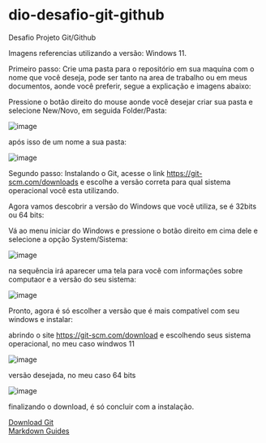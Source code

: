 # <h1>dio-desafio-git-github</h1>
Desafio Projeto Git/Github

Imagens referencias utilizando a versão: Windows 11.

Primeiro passo: Crie uma pasta para o repositório em sua maquína com o nome que você deseja, pode ser tanto na area de trabalho ou em meus documentos, aonde você preferir, segue a explicação e imagens abaixo:

Pressione o botão direito do mouse aonde você desejar criar sua pasta e selecione New/Novo, em seguida  Folder/Pasta: 

![image](https://github.com/AscensionismSS/dio-desafio-github/assets/156155614/9f35bfba-364c-4114-b056-1704b3274155)

após isso de um nome a sua pasta:

![image](https://github.com/AscensionismSS/dio-desafio-github/assets/156155614/87c57abe-2f1f-4d6a-973f-d1a25cd24a99)


Segundo passo: Instalando o Git, acesse o link https://git-scm.com/downloads e escolhe a versão correta para qual sistema operacional você esta utilizando.

Agora vamos descobrir a versão do  Windows que você utiliza, se é 32bits ou 64 bits: 

Vá ao menu iniciar do Windows e pressione o botão direito em cima dele e selecione a opção System/Sistema:

![image](https://github.com/AscensionismSS/dio-desafio-github/assets/156155614/b960b6dc-8966-480f-a809-a4cd4e1b6bea)

na sequência irá aparecer uma tela para você com informações sobre computaor e a versão do seu sistema:

![image](https://github.com/AscensionismSS/dio-desafio-github/assets/156155614/37fb9cc5-dfc0-440f-af15-de922b44f5b6)


Pronto, agora é só escolher a versão que é mais compatível com seu windows e instalar:


abrindo o site https://git-scm.com/download e escolhendo seus sistema operacional, no meu caso windwos 11

![image](https://github.com/AscensionismSS/dio-desafio-github/assets/156155614/8f092021-a885-47d0-97cd-b7184528e1ea)


versão desejada, no meu caso 64 bits

![image](https://github.com/AscensionismSS/dio-desafio-github/assets/156155614/2313e8ba-e5a3-409d-be67-e5bd9c982f60) 

finalizando o download, é só concluir com a instalação.











[Download Git](https://git-scm.com/downloads)<br>
[Markdown Guides](https://www.markdownguide.org/basic-syntax)
